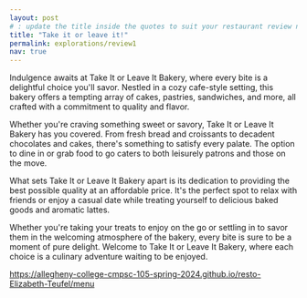 ```yaml
---
layout: post
# : update the title inside the quotes to suit your restaurant review needs
title: "Take it or leave it!"
permalink: explorations/review1
nav: true
---
```

Indulgence awaits at Take It or Leave It Bakery, where every bite is a delightful choice you'll savor. Nestled in a cozy cafe-style setting, this bakery offers a tempting array of cakes, pastries, sandwiches, and more, all crafted with a commitment to quality and flavor.

Whether you're craving something sweet or savory, Take It or Leave It Bakery has you covered. From fresh bread and croissants to decadent chocolates and cakes, there's something to satisfy every palate. The option to dine in or grab food to go caters to both leisurely patrons and those on the move.

What sets Take It or Leave It Bakery apart is its dedication to providing the best possible quality at an affordable price. It's the perfect spot to relax with friends or enjoy a casual date while treating yourself to delicious baked goods and aromatic lattes.

Whether you're taking your treats to enjoy on the go or settling in to savor them in the welcoming atmosphere of the bakery, every bite is sure to be a moment of pure delight. Welcome to Take It or Leave It Bakery, where each choice is a culinary adventure waiting to be enjoyed.


<https://allegheny-college-cmpsc-105-spring-2024.github.io/resto-Elizabeth-Teufel/menu>
